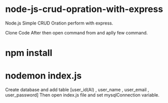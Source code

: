 # node-js-crud-opration-with-express
Node.js Simple CRUD Oration perform with express.

Clone Code After then open command from and aplly few command.

# npm install
# nodemon index.js

Create database and add table [user_id(AI) , user_name , user_email , user_password]
Then open index.js file and set mysqlConnection variable.
